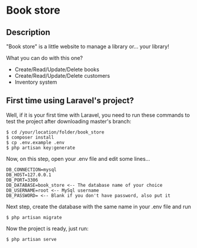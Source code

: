 # Book store
## Description

"Book store" is a little website to manage a library or... your library!

What you can do with this one?
* Create/Read/Update/Delete books
* Create/Read/Update/Delete customers
* Inventory system



## First time using Laravel's project?

Well, if it is your first time with Laravel, you need to run these commands to test the project after downloading master's branch:

```
$ cd /your/location/folder/book_store
$ composer install
$ cp .env.example .env
$ php artisan key:generate
```
Now, on this step, open your .env file and edit some lines...
```
DB_CONNECTION=mysql
DB_HOST=127.0.0.1
DB_PORT=3306
DB_DATABASE=book_store <-- The database name of your choice
DB_USERNAME=root <-- MySql username
DB_PASSWORD= <-- Blank if you don't have password, also put it
```
Next step, create the database with the same name in your .env file and run
```
$ php artisan migrate
```

Now the project is ready, just run:
```
$ php artisan serve
```
